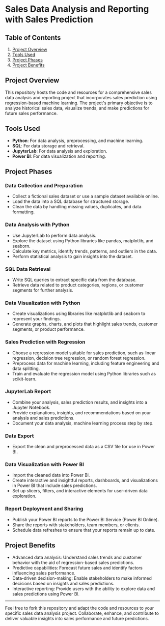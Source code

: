 # Sales Data Analysis and Reporting with Sales Prediction

## Table of Contents

1. [Project Overview](#project-overview)
2. [Tools Used](#tools-used)
3. [Project Phases](#project-phases)
4. [Project Benefits](#project-benefits)

## Project Overview

This repository hosts the code and resources for a comprehensive sales data analysis and reporting project that incorporates sales prediction using regression-based machine learning. The project's primary objective is to analyze historical sales data, visualize trends, and make predictions for future sales performance.

## Tools Used

- **Python**: For data analysis, preprocessing, and machine learning.
- **SQL**: For data storage and retrieval.
- **JupyterLab**: For data analysis and exploration.
- **Power BI**: For data visualization and reporting.

## Project Phases

### Data Collection and Preparation

- Collect a fictional sales dataset or use a sample dataset available online.
- Load the data into a SQL database for structured storage.
- Clean the data by handling missing values, duplicates, and data formatting.

### Data Analysis with Python

- Use JupyterLab to perform data analysis.
- Explore the dataset using Python libraries like pandas, matplotlib, and seaborn.
- Calculate key metrics, identify trends, patterns, and outliers in the data.
- Perform statistical analysis to gain insights into the dataset.

### SQL Data Retrieval

- Write SQL queries to extract specific data from the database.
- Retrieve data related to product categories, regions, or customer segments for further analysis.

### Data Visualization with Python

- Create visualizations using libraries like matplotlib and seaborn to represent your findings.
- Generate graphs, charts, and plots that highlight sales trends, customer segments, or product performance.

### Sales Prediction with Regression

- Choose a regression model suitable for sales prediction, such as linear regression, decision tree regression, or random forest regression.
- Preprocess data for machine learning, including feature engineering and data splitting.
- Train and evaluate the regression model using Python libraries such as scikit-learn.

### JupyterLab Report

- Combine your analysis, sales prediction results, and insights into a Jupyter Notebook.
- Provide explanations, insights, and recommendations based on your analysis and sales predictions.
- Document your data analysis, machine learning process step by step.

### Data Export

- Export the clean and preprocessed data as a CSV file for use in Power BI.

### Data Visualization with Power BI

- Import the cleaned data into Power BI.
- Create interactive and insightful reports, dashboards, and visualizations in Power BI that include sales predictions.
- Set up slicers, filters, and interactive elements for user-driven data exploration.

### Report Deployment and Sharing

- Publish your Power BI reports to the Power BI Service (Power BI Online).
- Share the reports with stakeholders, team members, or clients.
- Schedule data refreshes to ensure that your reports remain up to date.

## Project Benefits

- Advanced data analysis: Understand sales trends and customer behavior with the aid of regression-based sales predictions.
- Predictive capabilities: Forecast future sales and identify factors influencing sales performance.
- Data-driven decision-making: Enable stakeholders to make informed decisions based on insights and sales predictions.
- Interactive reporting: Provide users with the ability to explore data and sales predictions using Power BI.

---

Feel free to fork this repository and adapt the code and resources to your specific sales data analysis project. Collaborate, enhance, and contribute to deliver valuable insights into sales performance and future predictions.
